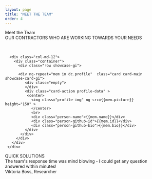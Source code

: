 ```yaml
---
layout: page
title: "MEET THE TEAM"
order: 4
---
```

<script src="/assets/app.js" type="application/javascript"></script>
<div ng-app="viperdev">
<div ng-controller="Data as dc">
<section id="test1">
  <div class="container">
   <div >
    <div class="dive-title">Meet the Team</div>
    <div class="viper-subtitle">OUR CONTRACTORS WHO ARE WORKING TOWARDS YOUR NEEDS</div>
    <br><br>
    <div class="images row">

      <div class="col-md-12">
        <div class="container">
          <div class="row showcase-gi">

          <div ng-repeat="mem in dc.profile"  class="card card-main showcase-card-gi">
             <div class="empty">
             </div>
             <div class="card-action profile-data" >
              <center>
                <img class="profile-img" ng-src={{mem.picture}} height="150" >
                </center>
                <br>
                <div class="person-name">{{mem.name}}</div>
                <div class="person-github-id">{{mem.id}}</div>
                <div class="person-github-bio">{{mem.bio}}</div>
             </div>
           </div>
         </div>
       </div>
     </div>
   </div>
 </div>

 <div class="" href="#one!">
  <div class="quote-tagline">QUICK SOLUTIONS</div>
      <div class="quotation">
      The team's response time was mind blowing - I could get any question answered within minutes!
</div>

<div class="author-quote">Viktoria Boss, Researcher</div>
    </div>
</div>
<br><br>
<section>

</section>
</section>
</div>
</div>
